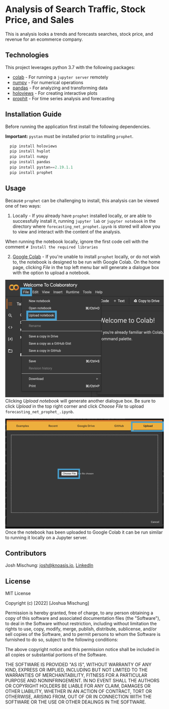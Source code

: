 # Analysis of Search Traffic, Stock Price, and Sales

This is analysis looks a trends and forecasts searches, stock price, and revenue for an ecommerce company.


## Technologies

This project leverages python 3.7 with the following packages:

- [colab](https://colab.research.google.com/) - For running a `jupyter server` remotely
- [numpy](https://numpy.org/) - For numerical operations
- [pandas](https://pandas.pydata.org/) - For analyzing and transforming data   
- [holoviews](http://holoviews.org/) - For creating interactive plots
- [prophit](https://facebook.github.io/prophet/) - For time series analysis and forecasting


## Installation Guide

Before running the application first install the following dependencies.  

__Important:__ `pystan` must be installed prior to installing `prophet`.

```python
  pip install holoviews
  pip install hvplot
  pip install numpy
  pip install pandas
  pip install pystan==2.19.1.1
  pip install prophet
```


## Usage

Because `prophet` can be challenging to install, this analysis can be viewed one of two ways:

1) Locally - If you already have `prophet` installed locally, or are able to successfully install it, running `jupyter lab` or `jupyter notebook` in the directory where `forecasting_net_prophet.ipynb` is stored will allow you to view and interact with the content of the analysis.

When running the notebook locally, ignore the first code cell with the comment `# Install the required libraries`

2) [Google Colab](https://colab.research.google.com/) - If you're unable to install `prophet` locally, or do not wish to, the notebook is designed to be run with Google Colab. On the home page, clicking _File_ in the top left menu bar will generate a dialogue box with the option to upload a notebook.  

![Colab File Dialogue Box](images/colab_file_dialogue_box.png)  
Clicking _Upload notebook_ will generate another dialogue box. Be sure to click _Upload_ in the top right corner and click _Choose File_ to upload `forecasting_net_prophet_.ipynb`.

![Colab Upload Dialogue Box](images/colab_upload_dialoge_box.png)  
Once the notebook has been uploaded to Google Colab it can be run similar to running it locally on a Jupyter server.


## Contributors
Josh Mischung: [josh@knoasis.io](josh@knoasis.io), [LinkedIn](https://www.linkedin.com/in/joshmischung/)


## License

MIT License

Copyright (c) [2022] [Joshua Mischung]

Permission is hereby granted, free of charge, to any person obtaining a copy
of this software and associated documentation files (the "Software"), to deal
in the Software without restriction, including without limitation the rights
to use, copy, modify, merge, publish, distribute, sublicense, and/or sell
copies of the Software, and to permit persons to whom the Software is
furnished to do so, subject to the following conditions:

The above copyright notice and this permission notice shall be included in all
copies or substantial portions of the Software.

THE SOFTWARE IS PROVIDED "AS IS", WITHOUT WARRANTY OF ANY KIND, EXPRESS OR
IMPLIED, INCLUDING BUT NOT LIMITED TO THE WARRANTIES OF MERCHANTABILITY,
FITNESS FOR A PARTICULAR PURPOSE AND NONINFRINGEMENT. IN NO EVENT SHALL THE
AUTHORS OR COPYRIGHT HOLDERS BE LIABLE FOR ANY CLAIM, DAMAGES OR OTHER
LIABILITY, WHETHER IN AN ACTION OF CONTRACT, TORT OR OTHERWISE, ARISING FROM,
OUT OF OR IN CONNECTION WITH THE SOFTWARE OR THE USE OR OTHER DEALINGS IN THE
SOFTWARE.
